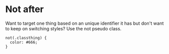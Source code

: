 # Not after

Want to target one thing based on an unique identifier it has but don't want to keep on switching styles? Use the not pseudo class.

```
not(.classthing) {
  color: #666;
}
```
